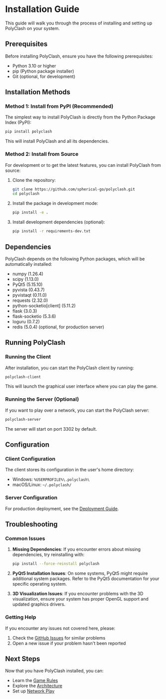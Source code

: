 # Installation Guide

This guide will walk you through the process of installing and setting up PolyClash on your system.

## Prerequisites

Before installing PolyClash, ensure you have the following prerequisites:

- Python 3.10 or higher
- pip (Python package installer)
- Git (optional, for development)

## Installation Methods

### Method 1: Install from PyPI (Recommended)

The simplest way to install PolyClash is directly from the Python Package Index (PyPI):

```bash
pip install polyclash
```

This will install PolyClash and all its dependencies.

### Method 2: Install from Source

For development or to get the latest features, you can install PolyClash from source:

1. Clone the repository:
   ```bash
   git clone https://github.com/spherical-go/polyclash.git
   cd polyclash
   ```

2. Install the package in development mode:
   ```bash
   pip install -e .
   ```

3. Install development dependencies (optional):
   ```bash
   pip install -r requirements-dev.txt
   ```

## Dependencies

PolyClash depends on the following Python packages, which will be automatically installed:

- numpy (1.26.4)
- scipy (1.13.0)
- PyQt5 (5.15.10)
- pyvista (0.43.7)
- pyvistaqt (0.11.0)
- requests (2.32.0)
- python-socketio[client] (5.11.2)
- flask (3.0.3)
- flask-socketio (5.3.6)
- loguru (0.7.2)
- redis (5.0.4) (optional, for production server)

## Running PolyClash

### Running the Client

After installation, you can start the PolyClash client by running:

```bash
polyclash-client
```

This will launch the graphical user interface where you can play the game.

### Running the Server (Optional)

If you want to play over a network, you can start the PolyClash server:

```bash
polyclash-server
```

The server will start on port 3302 by default.

## Configuration

### Client Configuration

The client stores its configuration in the user's home directory:

- Windows: `%USERPROFILE%\.polyclash\`
- macOS/Linux: `~/.polyclash/`

### Server Configuration

For production deployment, see the [Deployment Guide](08_deployment.md).

## Troubleshooting

### Common Issues

1. **Missing Dependencies**:
   If you encounter errors about missing dependencies, try reinstalling with:
   ```bash
   pip install --force-reinstall polyclash
   ```

2. **PyQt5 Installation Issues**:
   On some systems, PyQt5 might require additional system packages. Refer to the PyQt5 documentation for your specific operating system.

3. **3D Visualization Issues**:
   If you encounter problems with the 3D visualization, ensure your system has proper OpenGL support and updated graphics drivers.

### Getting Help

If you encounter any issues not covered here, please:

1. Check the [GitHub Issues](https://github.com/spherical-go/polyclash/issues) for similar problems
2. Open a new issue if your problem hasn't been reported

## Next Steps

Now that you have PolyClash installed, you can:

- Learn the [Game Rules](03_game_rules.md)
- Explore the [Architecture](04_architecture.md)
- Set up [Network Play](07_network_play.md)
